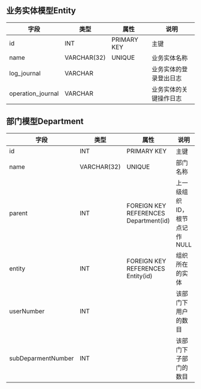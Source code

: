 ## 业务实体模型Entity
|字段|类型|属性|说明|
|-|-|-|-
|id|INT|PRIMARY KEY|主键
|name|VARCHAR(32)|UNIQUE|业务实体名称
|log_journal|VARCHAR||业务实体的登录登出日志
|operation_journal|VARCHAR||业务实体的关键操作日志


## 部门模型Department
|字段|类型|属性|说明|
|-|-|-|-
|id|INT|PRIMARY KEY|主键
|name|VARCHAR(32)|UNIQUE|部门名称
|parent|INT|FOREIGN KEY REFERENCES Department(id) |上一级组织 ID，根节点记作 NULL 
|entity|INT|FOREIGN KEY REFERENCES Entity(id)|组织所在的实体
|userNumber|INT||该部门下用户的数目
|subDeparmentNumber|INT||该部门下子部门的数目
